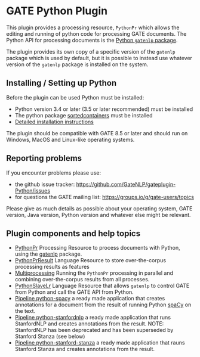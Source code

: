 # GATE Python Plugin

This plugin provides a processing resource, `PythonPr` which allows the editing and running of python code for processing
GATE documents. The Python API for processing documents is the [Python `gatenlp` package](https://gatenlp.github.io/python-gatenlp).

The plugin provides its own copy of a specific version of the `gatenlp` package which is used by default, but it is possible to
instead use whatever version of the `gatenlp` package is installed on the system.

## Installing / Setting up Python

Before the plugin can be used Python must be installed:

* Python version 3.4 or later (3.5 or later recommended)  must be installed
* The python package [sortedcontainers](https://pypi.org/project/sortedcontainers/) must be installed
* [Detailed installation instructions](python-install.md)

The plugin should be compatible with GATE 8.5 or later and
should run on Windows, MacOS and Linux-like operating systems.

## Reporting problems

If you encounter problems please use:

* the github issue tracker: https://github.com/GateNLP/gateplugin-Python/issues
* for questions the GATE mailing list: https://groups.io/g/gate-users/topics

Please give as much details as possible about your operating system,
GATE version, Java version, Python version and whatever else might be relevant.

## Plugin components and help topics

* [PythonPr](PythonPr) Processing Resource to process documents with Python,
  using the [gatenlp](https://gatenlp.github.io/python-gatenlp/) package.
* [PythonPrResult](PythonPrResult) Language Resource to store over-the-corpus
  processing results as features
* [Multiprocessing](multiprocessing) Running the `PythonPr` processing in
  parallel and combining over-the-corpus results from all processes.
* [PythonSlaveLr](PythonSlaveLr) Language Resource that allows `gatenlp` to
  control GATE from Python and call the GATE API from Python.
* [Pipeline python-spacy](pipeline-python-spacy) a ready made application that creates
  annotations for a document from the result of running Python
  [spaCy](https://spacy.io/) on the text.
* [Pipeline python-stanfordnlp](pipeline-python-stanfordnlp) a ready made application that 
  runs StanfordNLP and creates annotations from the result. NOTE: StanfordNLP has been
  deprecated and has been superseded by Stanford Stanza (see below)
* [Pipeline python-stanford-stanza](pipeline-python-stanza) a ready made application that
  rauns Stanford Stanza and creates annotations from the result.
